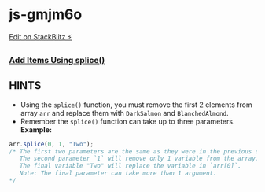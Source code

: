 # js-gmjm6o

[Edit on StackBlitz ⚡️](https://stackblitz.com/edit/js-gmjm6o)

### [Add Items Using splice()](https://www.freecodecamp.org/learn/javascript-algorithms-and-data-structures/basic-data-structures/add-items-using-splice)

## HINTS
- Using the `splice()` function, you must remove the first 2 elements from array `arr` and replace them with `DarkSalmon` and `BlanchedAlmond`.
- Remember the `splice()` function can take up to three parameters.
**Example:**
```js
arr.splice(0, 1, "Two");
/* The first two parameters are the same as they were in the previous challenge. `0` will start the `splice()` function off at index `0`.
   The second parameter `1` will remove only 1 variable from the array.
   The final variable "Two" will replace the variable in `arr[0]`.
   Note: The final parameter can take more than 1 argument.
*/
```
